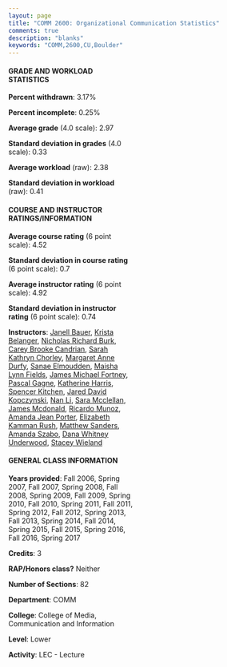 ```yaml
---
layout: page
title: "COMM 2600: Organizational Communication Statistics"
comments: true
description: "blanks"
keywords: "COMM,2600,CU,Boulder"
---
```

<head>
<script src="https://ajax.googleapis.com/ajax/libs/jquery/2.1.3/jquery.min.js"></script>
<script src="https://dl.dropboxusercontent.com/s/pc42nxpaw1ea4o9/highcharts.js?dl=0"></script>
<!-- <script src="../assets/js/highcharts.js"></script> -->
<style type="text/css">@font-face {
	font-family: "Bebas Neue";
	src: url(https://www.filehosting.org/file/details/544349/BebasNeue Regular.otf) format("opentype");
	}
	h1.Bebas { 
		font-family: "Bebas Neue", Verdana, Tahoma;
	}
</style>
</head>
<body>
	<div id="container" style="float: right; width: 45%; height: 88%; margin-left: 2.5%; margin-right: 2.5%;"></div>
	<script language="JavaScript">
		$(document).ready(function() {
		var chart = {type: 'column'};
		var title = {text: 'Grade Distribution'};
		var xAxis = {categories: ['A','B','C','D','F'],crosshair: true};
		var yAxis = {min: 0,title: {text: 'Percentage'}};
		var tooltip = {headerFormat: '<center><b><span style="font-size:20px">{point.key}</span></b></center>',
		               pointFormat: '<td style="padding:0"><b>{point.y:.1f}%</b></td>',
		               footerFormat: '</table>',shared: true,useHTML: true};
		var plotOptions = {column: {pointPadding: 0.0,borderWidth: 0}};  
		var credits = {enabled: false};var series= [{name: 'Percent',data: [25.21,54.24,16.69,2.36,1.5,]}];
		var json = {};
		json.chart = chart;
		json.title = title;
		json.tooltip = tooltip;
		json.xAxis = xAxis;
		json.yAxis = yAxis;  
		json.series = series;
		json.plotOptions = plotOptions;  
		json.credits = credits;
		$('#container').highcharts(json);
	});
	</script>
</body>
			   
#### GRADE AND WORKLOAD STATISTICS

**Percent withdrawn**: 3.17%

**Percent incomplete**: 0.25%

**Average grade** (4.0 scale): 2.97

**Standard deviation in grades** (4.0 scale): 0.33

**Average workload** (raw): 2.38

**Standard deviation in workload** (raw): 0.41

#### COURSE AND INSTRUCTOR RATINGS/INFORMATION

**Average course rating** (6 point scale): 4.52

**Standard deviation in course rating** (6 point scale): 0.7

**Average instructor rating** (6 point scale): 4.92

**Standard deviation in instructor rating** (6 point scale): 0.74

**Instructors**: <a href='../../instructors/Janell_Bauer'>Janell Bauer</a>, <a href='../../instructors/Krista_Belanger'>Krista Belanger</a>, <a href='../../instructors/Nicholas_Richard_Burk'>Nicholas Richard Burk</a>, <a href='../../instructors/Carey_Brooke_Candrian'>Carey Brooke Candrian</a>, <a href='../../instructors/Sarah_Kathryn_Chorley'>Sarah Kathryn Chorley</a>, <a href='../../instructors/Margaret_Anne_Durfy'>Margaret Anne Durfy</a>, <a href='../../instructors/Sanae_Elmoudden'>Sanae Elmoudden</a>, <a href='../../instructors/Maisha_Lynn_Fields'>Maisha Lynn Fields</a>, <a href='../../instructors/James_Michael_Fortney'>James Michael Fortney</a>, <a href='../../instructors/Pascal_Gagne'>Pascal Gagne</a>, <a href='../../instructors/Katherine_Harris'>Katherine Harris</a>, <a href='../../instructors/Spencer_Kitchen'>Spencer Kitchen</a>, <a href='../../instructors/Jared_David_Kopczynski'>Jared David Kopczynski</a>, <a href='../../instructors/Nan_Li'>Nan Li</a>, <a href='../../instructors/Sara_Mcclellan'>Sara Mcclellan</a>, <a href='../../instructors/James_Mcdonald'>James Mcdonald</a>, <a href='../../instructors/Ricardo_Munoz'>Ricardo Munoz</a>, <a href='../../instructors/Amanda_Jean_Porter'>Amanda Jean Porter</a>, <a href='../../instructors/Elizabeth_Kamman_Rush'>Elizabeth Kamman Rush</a>, <a href='../../instructors/Matthew_Sanders'>Matthew Sanders</a>, <a href='../../instructors/Amanda_Szabo'>Amanda Szabo</a>, <a href='../../instructors/Dana_Whitney_Underwood'>Dana Whitney Underwood</a>, <a href='../../instructors/Stacey_Wieland'>Stacey Wieland</a>

#### GENERAL CLASS INFORMATION

**Years provided**: Fall 2006, Spring 2007, Fall 2007, Spring 2008, Fall 2008, Spring 2009, Fall 2009, Spring 2010, Fall 2010, Spring 2011, Fall 2011, Spring 2012, Fall 2012, Spring 2013, Fall 2013, Spring 2014, Fall 2014, Spring 2015, Fall 2015, Spring 2016, Fall 2016, Spring 2017

**Credits**: 3

**RAP/Honors class?** Neither

**Number of Sections**: 82

**Department**: COMM

**College**: College of Media, Communication and Information

**Level**: Lower

**Activity**: LEC - Lecture
